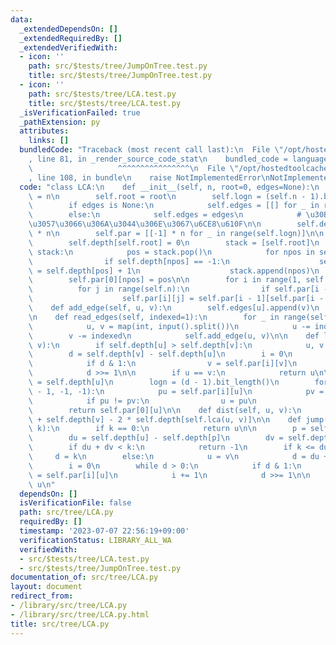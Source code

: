 ```yaml
---
data:
  _extendedDependsOn: []
  _extendedRequiredBy: []
  _extendedVerifiedWith:
  - icon: ''
    path: src/$tests/tree/JumpOnTree.test.py
    title: src/$tests/tree/JumpOnTree.test.py
  - icon: ''
    path: src/$tests/tree/LCA.test.py
    title: src/$tests/tree/LCA.test.py
  _isVerificationFailed: true
  _pathExtension: py
  attributes:
    links: []
  bundledCode: "Traceback (most recent call last):\n  File \"/opt/hostedtoolcache/Python/3.11.4/x64/lib/python3.11/site-packages/onlinejudge_verify/documentation/build.py\"\
    , line 81, in _render_source_code_stat\n    bundled_code = language.bundle(\n\
    \                   ^^^^^^^^^^^^^^^^\n  File \"/opt/hostedtoolcache/Python/3.11.4/x64/lib/python3.11/site-packages/onlinejudge_verify/languages/python.py\"\
    , line 108, in bundle\n    raise NotImplementedError\nNotImplementedError\n"
  code: "class LCA:\n    def __init__(self, n, root=0, edges=None):\n        self.n\
    \ = n\n        self.root = root\n        self.logn = (self.n - 1).bit_length()\n\
    \        if edges is None:\n            self.edges = [[] for _ in range(n)]\n\
    \        else:\n            self.edges = edges\n            # \u30B3\u30D4\u30FC\
    \u3057\u3066\u306A\u3044\u306E\u3067\u6CE8\u610F\n\n        self.depth = [-1]\
    \ * n\n        self.par = [[-1] * n for _ in range(self.logn)]\n\n    def build(self):\n\
    \        self.depth[self.root] = 0\n        stack = [self.root]\n        while\
    \ stack:\n            pos = stack.pop()\n            for npos in self.edges[pos]:\n\
    \                if self.depth[npos] == -1:\n                    self.depth[npos]\
    \ = self.depth[pos] + 1\n                    stack.append(npos)\n            \
    \        self.par[0][npos] = pos\n\n        for i in range(1, self.logn):\n  \
    \          for j in range(self.n):\n                if self.par[i - 1][j] != -1:\n\
    \                    self.par[i][j] = self.par[i - 1][self.par[i - 1][j]]\n\n\
    \    def add_edge(self, u, v):\n        self.edges[u].append(v)\n        self.edges[v].append(u)\n\
    \n    def read_edges(self, indexed=1):\n        for _ in range(self.n - 1):\n\
    \            u, v = map(int, input().split())\n            u -= indexed\n    \
    \        v -= indexed\n            self.add_edge(u, v)\n\n    def lca(self, u,\
    \ v):\n        if self.depth[u] > self.depth[v]:\n            u, v = v, u\n\n\
    \        d = self.depth[v] - self.depth[u]\n        i = 0\n        while d > 0:\n\
    \            if d & 1:\n                v = self.par[i][v]\n            i += 1\n\
    \            d >>= 1\n\n        if u == v:\n            return u\n\n        d\
    \ = self.depth[u]\n        logn = (d - 1).bit_length()\n        for i in range(logn\
    \ - 1, -1, -1):\n            pu = self.par[i][u]\n            pv = self.par[i][v]\n\
    \            if pu != pv:\n                u = pu\n                v = pv\n\n\
    \        return self.par[0][u]\n\n    def dist(self, u, v):\n        return self.depth[u]\
    \ + self.depth[v] - 2 * self.depth[self.lca(u, v)]\n\n    def jump(self, u, v,\
    \ k):\n        if k == 0:\n            return u\n\n        p = self.lca(u, v)\n\
    \        du = self.depth[u] - self.depth[p]\n        dv = self.depth[v] - self.depth[p]\n\
    \        if du + dv < k:\n            return -1\n        if k <= du:\n       \
    \     d = k\n        else:\n            u = v\n            d = du + dv - k\n\n\
    \        i = 0\n        while d > 0:\n            if d & 1:\n                u\
    \ = self.par[i][u]\n            i += 1\n            d >>= 1\n\n        return\
    \ u\n"
  dependsOn: []
  isVerificationFile: false
  path: src/tree/LCA.py
  requiredBy: []
  timestamp: '2023-07-07 22:56:19+09:00'
  verificationStatus: LIBRARY_ALL_WA
  verifiedWith:
  - src/$tests/tree/LCA.test.py
  - src/$tests/tree/JumpOnTree.test.py
documentation_of: src/tree/LCA.py
layout: document
redirect_from:
- /library/src/tree/LCA.py
- /library/src/tree/LCA.py.html
title: src/tree/LCA.py
---
```

